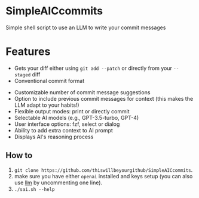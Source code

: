 # SimpleAICcommits
Simple shell script to use an LLM to write your commit messages

# Features
* Gets your diff either using `git add --patch` or directly from your `--staged` diff
* Conventional commit format
- Customizable number of commit message suggestions
- Option to include previous commit messages for context (this makes the LLM adapt to your habits!)
- Flexible output modes: print or directly commit
- Selectable AI models (e.g., GPT-3.5-turbo, GPT-4)
- User interface options: fzf, select or dialog
- Ability to add extra context to AI prompt
- Displays AI's reasoning process

## How to
1. `git clone https://github.com/thiswillbeyourgithub/SimpleAICcommits`.
2. make sure you have either `openai` installed and keys setup (you can also use [llm](https://github.com/simonw/llm) by uncommenting one line).
3. `./sai.sh --help`
